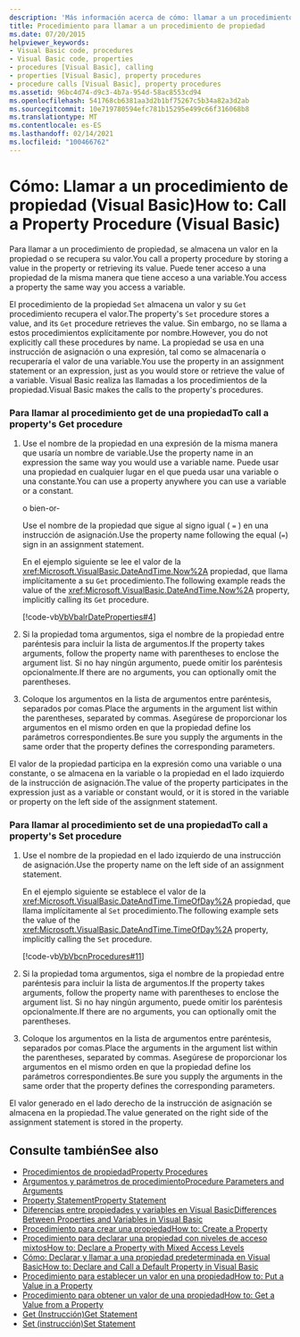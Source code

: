 ```yaml
---
description: 'Más información acerca de cómo: llamar a un procedimiento de propiedad (Visual Basic)'
title: Procedimiento para llamar a un procedimiento de propiedad
ms.date: 07/20/2015
helpviewer_keywords:
- Visual Basic code, procedures
- Visual Basic code, properties
- procedures [Visual Basic], calling
- properties [Visual Basic], property procedures
- procedure calls [Visual Basic], property procedures
ms.assetid: 96bc4d74-d9c3-4b7a-954d-58ac8553cd94
ms.openlocfilehash: 541768cb6381aa3d2b1bf75267c5b34a82a3d2ab
ms.sourcegitcommit: 10e719780594efc781b15295e499c66f316068b8
ms.translationtype: MT
ms.contentlocale: es-ES
ms.lasthandoff: 02/14/2021
ms.locfileid: "100466762"
---
```

# <a name="how-to-call-a-property-procedure-visual-basic"></a><span data-ttu-id="d11b8-103">Cómo: Llamar a un procedimiento de propiedad (Visual Basic)</span><span class="sxs-lookup"><span data-stu-id="d11b8-103">How to: Call a Property Procedure (Visual Basic)</span></span>

<span data-ttu-id="d11b8-104">Para llamar a un procedimiento de propiedad, se almacena un valor en la propiedad o se recupera su valor.</span><span class="sxs-lookup"><span data-stu-id="d11b8-104">You call a property procedure by storing a value in the property or retrieving its value.</span></span> <span data-ttu-id="d11b8-105">Puede tener acceso a una propiedad de la misma manera que tiene acceso a una variable.</span><span class="sxs-lookup"><span data-stu-id="d11b8-105">You access a property the same way you access a variable.</span></span>  
  
 <span data-ttu-id="d11b8-106">El procedimiento de la propiedad `Set` almacena un valor y su `Get` procedimiento recupera el valor.</span><span class="sxs-lookup"><span data-stu-id="d11b8-106">The property's `Set` procedure stores a value, and its `Get` procedure retrieves the value.</span></span> <span data-ttu-id="d11b8-107">Sin embargo, no se llama a estos procedimientos explícitamente por nombre.</span><span class="sxs-lookup"><span data-stu-id="d11b8-107">However, you do not explicitly call these procedures by name.</span></span> <span data-ttu-id="d11b8-108">La propiedad se usa en una instrucción de asignación o una expresión, tal como se almacenaría o recuperaría el valor de una variable.</span><span class="sxs-lookup"><span data-stu-id="d11b8-108">You use the property in an assignment statement or an expression, just as you would store or retrieve the value of a variable.</span></span> <span data-ttu-id="d11b8-109">Visual Basic realiza las llamadas a los procedimientos de la propiedad.</span><span class="sxs-lookup"><span data-stu-id="d11b8-109">Visual Basic makes the calls to the property's procedures.</span></span>  
  
### <a name="to-call-a-propertys-get-procedure"></a><span data-ttu-id="d11b8-110">Para llamar al procedimiento get de una propiedad</span><span class="sxs-lookup"><span data-stu-id="d11b8-110">To call a property's Get procedure</span></span>  
  
1. <span data-ttu-id="d11b8-111">Use el nombre de la propiedad en una expresión de la misma manera que usaría un nombre de variable.</span><span class="sxs-lookup"><span data-stu-id="d11b8-111">Use the property name in an expression the same way you would use a variable name.</span></span> <span data-ttu-id="d11b8-112">Puede usar una propiedad en cualquier lugar en el que pueda usar una variable o una constante.</span><span class="sxs-lookup"><span data-stu-id="d11b8-112">You can use a property anywhere you can use a variable or a constant.</span></span>  
  
     <span data-ttu-id="d11b8-113">o bien</span><span class="sxs-lookup"><span data-stu-id="d11b8-113">-or-</span></span>  
  
     <span data-ttu-id="d11b8-114">Use el nombre de la propiedad que sigue al signo igual ( `=` ) en una instrucción de asignación.</span><span class="sxs-lookup"><span data-stu-id="d11b8-114">Use the property name following the equal (`=`) sign in an assignment statement.</span></span>  
  
     <span data-ttu-id="d11b8-115">En el ejemplo siguiente se lee el valor de la <xref:Microsoft.VisualBasic.DateAndTime.Now%2A> propiedad, que llama implícitamente a su `Get` procedimiento.</span><span class="sxs-lookup"><span data-stu-id="d11b8-115">The following example reads the value of the <xref:Microsoft.VisualBasic.DateAndTime.Now%2A> property, implicitly calling its `Get` procedure.</span></span>  
  
     [!code-vb[VbVbalrDateProperties#4](~/samples/snippets/visualbasic/VS_Snippets_VBCSharp/VbVbalrDateProperties/VB/Module1.vb#4)]  
  
2. <span data-ttu-id="d11b8-116">Si la propiedad toma argumentos, siga el nombre de la propiedad entre paréntesis para incluir la lista de argumentos.</span><span class="sxs-lookup"><span data-stu-id="d11b8-116">If the property takes arguments, follow the property name with parentheses to enclose the argument list.</span></span> <span data-ttu-id="d11b8-117">Si no hay ningún argumento, puede omitir los paréntesis opcionalmente.</span><span class="sxs-lookup"><span data-stu-id="d11b8-117">If there are no arguments, you can optionally omit the parentheses.</span></span>  
  
3. <span data-ttu-id="d11b8-118">Coloque los argumentos en la lista de argumentos entre paréntesis, separados por comas.</span><span class="sxs-lookup"><span data-stu-id="d11b8-118">Place the arguments in the argument list within the parentheses, separated by commas.</span></span> <span data-ttu-id="d11b8-119">Asegúrese de proporcionar los argumentos en el mismo orden en que la propiedad define los parámetros correspondientes.</span><span class="sxs-lookup"><span data-stu-id="d11b8-119">Be sure you supply the arguments in the same order that the property defines the corresponding parameters.</span></span>  
  
 <span data-ttu-id="d11b8-120">El valor de la propiedad participa en la expresión como una variable o una constante, o se almacena en la variable o la propiedad en el lado izquierdo de la instrucción de asignación.</span><span class="sxs-lookup"><span data-stu-id="d11b8-120">The value of the property participates in the expression just as a variable or constant would, or it is stored in the variable or property on the left side of the assignment statement.</span></span>  
  
### <a name="to-call-a-propertys-set-procedure"></a><span data-ttu-id="d11b8-121">Para llamar al procedimiento set de una propiedad</span><span class="sxs-lookup"><span data-stu-id="d11b8-121">To call a property's Set procedure</span></span>  
  
1. <span data-ttu-id="d11b8-122">Use el nombre de la propiedad en el lado izquierdo de una instrucción de asignación.</span><span class="sxs-lookup"><span data-stu-id="d11b8-122">Use the property name on the left side of an assignment statement.</span></span>  
  
     <span data-ttu-id="d11b8-123">En el ejemplo siguiente se establece el valor de la <xref:Microsoft.VisualBasic.DateAndTime.TimeOfDay%2A> propiedad, que llama implícitamente al `Set` procedimiento.</span><span class="sxs-lookup"><span data-stu-id="d11b8-123">The following example sets the value of the <xref:Microsoft.VisualBasic.DateAndTime.TimeOfDay%2A> property, implicitly calling the `Set` procedure.</span></span>  
  
     [!code-vb[VbVbcnProcedures#11](~/samples/snippets/visualbasic/VS_Snippets_VBCSharp/VbVbcnProcedures/VB/Class1.vb#11)]  
  
2. <span data-ttu-id="d11b8-124">Si la propiedad toma argumentos, siga el nombre de la propiedad entre paréntesis para incluir la lista de argumentos.</span><span class="sxs-lookup"><span data-stu-id="d11b8-124">If the property takes arguments, follow the property name with parentheses to enclose the argument list.</span></span> <span data-ttu-id="d11b8-125">Si no hay ningún argumento, puede omitir los paréntesis opcionalmente.</span><span class="sxs-lookup"><span data-stu-id="d11b8-125">If there are no arguments, you can optionally omit the parentheses.</span></span>  
  
3. <span data-ttu-id="d11b8-126">Coloque los argumentos en la lista de argumentos entre paréntesis, separados por comas.</span><span class="sxs-lookup"><span data-stu-id="d11b8-126">Place the arguments in the argument list within the parentheses, separated by commas.</span></span> <span data-ttu-id="d11b8-127">Asegúrese de proporcionar los argumentos en el mismo orden en que la propiedad define los parámetros correspondientes.</span><span class="sxs-lookup"><span data-stu-id="d11b8-127">Be sure you supply the arguments in the same order that the property defines the corresponding parameters.</span></span>  
  
 <span data-ttu-id="d11b8-128">El valor generado en el lado derecho de la instrucción de asignación se almacena en la propiedad.</span><span class="sxs-lookup"><span data-stu-id="d11b8-128">The value generated on the right side of the assignment statement is stored in the property.</span></span>  
  
## <a name="see-also"></a><span data-ttu-id="d11b8-129">Consulte también</span><span class="sxs-lookup"><span data-stu-id="d11b8-129">See also</span></span>

- [<span data-ttu-id="d11b8-130">Procedimientos de propiedad</span><span class="sxs-lookup"><span data-stu-id="d11b8-130">Property Procedures</span></span>](./property-procedures.md)
- [<span data-ttu-id="d11b8-131">Argumentos y parámetros de procedimiento</span><span class="sxs-lookup"><span data-stu-id="d11b8-131">Procedure Parameters and Arguments</span></span>](./procedure-parameters-and-arguments.md)
- [<span data-ttu-id="d11b8-132">Property Statement</span><span class="sxs-lookup"><span data-stu-id="d11b8-132">Property Statement</span></span>](../../../language-reference/statements/property-statement.md)
- [<span data-ttu-id="d11b8-133">Diferencias entre propiedades y variables en Visual Basic</span><span class="sxs-lookup"><span data-stu-id="d11b8-133">Differences Between Properties and Variables in Visual Basic</span></span>](./differences-between-properties-and-variables.md)
- [<span data-ttu-id="d11b8-134">Procedimiento para crear una propiedad</span><span class="sxs-lookup"><span data-stu-id="d11b8-134">How to: Create a Property</span></span>](./how-to-create-a-property.md)
- [<span data-ttu-id="d11b8-135">Procedimiento para declarar una propiedad con niveles de acceso mixtos</span><span class="sxs-lookup"><span data-stu-id="d11b8-135">How to: Declare a Property with Mixed Access Levels</span></span>](./how-to-declare-a-property-with-mixed-access-levels.md)
- [<span data-ttu-id="d11b8-136">Cómo: Declarar y llamar a una propiedad predeterminada en Visual Basic</span><span class="sxs-lookup"><span data-stu-id="d11b8-136">How to: Declare and Call a Default Property in Visual Basic</span></span>](./how-to-declare-and-call-a-default-property.md)
- [<span data-ttu-id="d11b8-137">Procedimiento para establecer un valor en una propiedad</span><span class="sxs-lookup"><span data-stu-id="d11b8-137">How to: Put a Value in a Property</span></span>](./how-to-put-a-value-in-a-property.md)
- [<span data-ttu-id="d11b8-138">Procedimiento para obtener un valor de una propiedad</span><span class="sxs-lookup"><span data-stu-id="d11b8-138">How to: Get a Value from a Property</span></span>](./how-to-get-a-value-from-a-property.md)
- [<span data-ttu-id="d11b8-139">Get (Instrucción)</span><span class="sxs-lookup"><span data-stu-id="d11b8-139">Get Statement</span></span>](../../../language-reference/statements/get-statement.md)
- [<span data-ttu-id="d11b8-140">Set (instrucción)</span><span class="sxs-lookup"><span data-stu-id="d11b8-140">Set Statement</span></span>](../../../language-reference/statements/set-statement.md)
